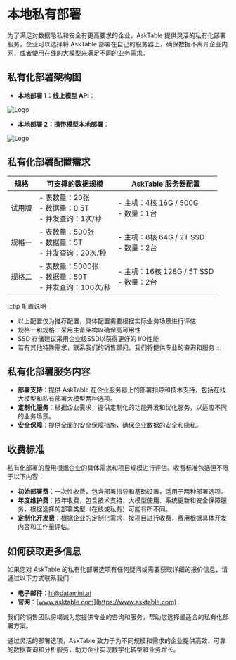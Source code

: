 # 本地私有部署

为了满足对数据隐私和安全有更高要求的企业，AskTable 提供灵活的私有化部署服务。企业可以选择将 AskTable 部署在自己的服务器上，确保数据不离开企业内网，或者使用在线的大模型来满足不同的业务需求。

## 私有化部署架构图

- **本地部署 1：线上模型 API**：
<div className="img-center medium">
  <img src="/img/asktable/at_deployment_offline_1.png" alt="Logo" />
</div>

- **本地部署 2：携带模型本地部署**：
<div className="img-center medium">
  <img src="/img/asktable/at_deployment_offline_2.png" alt="Logo" />
</div>

## 私有化部署配置需求

| 规格 | 可支撑的数据规模 | AskTable 服务器配置 |
|------|-----------------|------------|
| 试用版 | - 表数量：20张<br/>- 数据量：0.5T<br/>- 并发查询：1次/秒 | - 主机：4核 16G / 500G<br/>- 数量：1台 |
| 规格一 | - 表数量：500张<br/>- 数据量：5T<br/>- 并发查询：20次/秒 | - 主机：8核 64G / 2T SSD<br/>- 数量：2台 |
| 规格二 | - 表数量：5000张<br/>- 数据量：50T<br/>- 并发查询：100次/秒 | - 主机：16核 128G / 5T SSD<br/>- 数量：2台 |

:::tip 配置说明
- 以上配置仅为推荐配置，具体配置需要根据实际业务场景进行评估
- 规格一和规格二采用主备架构以确保高可用性
- SSD 存储建议采用企业级SSD以获得更好的 I/O性能
- 若有其他特殊需求，联系我们的销售顾问，我们将提供专业的咨询和服务
:::


## 私有化部署服务内容

- **部署支持**：提供 AskTable 在企业服务器上的部署指导和技术支持，包括在线大模型和私有部署大模型两种选项。
- **定制化服务**：根据企业需求，提供定制化的功能开发和优化服务，以适应不同的业务场景。
- **安全保障**：提供全面的安全保障措施，确保企业数据的安全和隐私。

## 收费标准

私有化部署的费用根据企业的具体需求和项目规模进行评估。收费标准包括但不限于以下内容：

- **初始部署费**：一次性收费，包含部署指导和基础设置，适用于两种部署选项。
- **年度维护费**：按年收费，包含技术支持、大模型使用、系统更新和安全保障服务，根据选择的部署类型（在线或私有）可能有所不同。
- **定制化开发费**：根据企业的定制化需求，按项目进行收费，费用根据具体开发内容和工作量评估。


## 如何获取更多信息

如果您对 AskTable 的私有化部署选项有任何疑问或需要获取详细的报价信息，请通过以下方式联系我们：
- **电子邮件**：hi@datamini.ai
- **官网**：[www.asktable.com](https://www.asktable.com)

我们的销售团队将竭诚为您提供专业的咨询和服务，帮助您选择最适合的私有化部署方案。

通过灵活的部署选项，AskTable 致力于为不同规模和需求的企业提供高效、可靠的数据查询和分析服务，助力企业实现数字化转型和业务增长。
